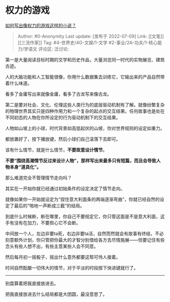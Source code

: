 # 权力的游戏
[如何写出像权力的游戏这样的小说？](https://www.zhihu.com/question/60350841/answer/2565992747)

> Author: #0-Anonymity
> Last update: [发布于 2022-07-09]
> Link: [[文笔]] [[三流作家]]
> Tag: #4-世界史/4G-文娱/1-文学 #2-事业/2A-功夫/1-核心能力/学语文
> 评论区:
> 泛讨论:

第一是大量阅读目标时期的文学和历史作品，大量浏览同一时代的实物展览、建筑古迹。

人的大脑功能和人工智能很像，你用什么数据集去训练它，它输出来的产品自然带着什么味道。

看多了金庸写出来就像金庸，看多了古龙写来像古龙。

第二是要对社会、文化、伦理这些人类行为的底层驱动机制有了解。就像纷繁复杂的物理世界其实只是四种作用力和一个复杂的起点的交互结果。任何故事也是处在不同初态的人物在你所设定的行为驱动机制下的交互结果。

人物如山坡上的小球，时代背景如高低起伏的山坡，你对世界规则的设定如重力。

都放置好了，按下播放键，然后小球们自己滚落下去即可。

该有什么情节，就是什么情节，**不要故意设计情节**。

**不要“围绕高潮情节反过来设计人物”，那样写出来最多只有短篇，而且会导致人物本身“道具化”。**

那么难道完全不管理情节走向吗？

其实在一开始你就已经通过初始条件的设定决定了情节走向。

就像如果你一开始就设定为“捏住意大利面条的两端逐渐弯曲”，你就已经自然的设定了最后的“啪地一声断成三截”的结局。

到底什么时候断，断在哪里，你自己不要规定它，你只管这面是不是意大利面，这手有没有在加力，不要担心它不会断。

中间放一个人，左边非要ta死，右边非要ta活，自然而然就会有故事有终结，不必刻意额外计划，你只管把你最大的才智分别借给各方去尽情施展——但要记住有些念头有些人想不出，有些主意某些人会不同意。

然后每月初一摇骰子，摇出什么意外都要这帮可怜人接着。

时间自然酝酿一切伟大的情节，对于平淡的时段按下快进键就行了。

---

别盘算着把我直接放进去。

把我直接放进去什么结局都是大团圆，最没意思了。
